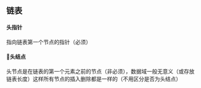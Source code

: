 ## 链表

#### 头指针
指向链表第一个节点的指针（必须）

#### 头结点
头节点是在链表的第一个元素之前的节点（非必须），数据域一般无意义（或存放链表长度）这样所有节点的插入删除都是一样的（不用区分是否为头结点）
